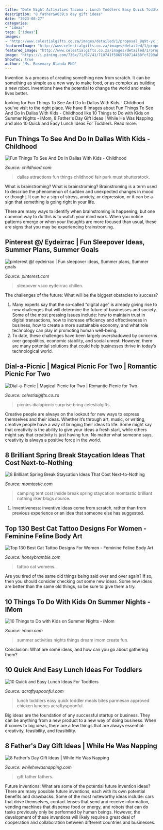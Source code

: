 ```yaml
---
title: "Date Night Activities Tacoma : Lunch Toddlers Easy Quick Toddler Meals Bites Parmesan Approved Chicken Lunches Acraftyspoonful"
description: "8 father&#039;s day gift ideas"
date: "2023-08-27"
categories:
- "ideas"
tags: ["ideas"]
images:
- "http://www.celestialgifts.co.za/images/detailed/1/proposal_8q9t-yx.jpg"
featuredImage: "http://www.celestialgifts.co.za/images/detailed/1/proposal_8q9t-yx.jpg"
featured_image: "http://www.celestialgifts.co.za/images/detailed/1/proposal_8q9t-yx.jpg"
image: "https://i.pinimg.com/736x/71/07/41/710741f5865760714438fcf290ab5526.jpg"
ShowToc: true
author: "Ms. Rosemary Blanda PhD"
---
```



Invention is a process of creating something new from scratch. It can be something as simple as a new way to make food, or as complex as building a new robot. Inventions have the potential to change the world and make lives better.

	

		
looking for Fun Things To See And Do In Dallas With Kids - Childhood you've visit to the right place. We have 8 Images about Fun Things To See And Do In Dallas With Kids - Childhood like 10 Things to Do with Kids on Summer Nights - iMom, 8 Father&#039;s Day Gift Ideas | While He Was Napping and also 10 Quick and Easy Lunch Ideas For Toddlers. Read more:
		
    
## Fun Things To See And Do In Dallas With Kids - Childhood

<img loading=lazy src="https://cdn.childhood.com/eyJidWNrZXQiOiJwdWItc3RvcmFnZSIsImtleSI6ImNoaWxkaG9vZC93cC1jb250ZW50L3VwbG9hZHMvMjAyMC8wMS9zaHV0dGVyc3RvY2tfNDk2MzQ1NTY3LmpwZyIsImVkaXRzIjpbXX0=" onerror="this.onerror=null;this.src='https://tse2.mm.bing.net/th?id=OIP.21SPJLoatFR1a_fFRhXfIAHaE8&amp;pid=15.1';" alt="Fun Things To See And Do In Dallas With Kids - Childhood">

_Source: childhood.com_

>dallas attractions fun things childhood fair park must shutterstock. 

	

What is brainstroming?
What is brainstroming?
 Brainstroming is a term used to describe the phenomenon of sudden and unexpected changes in mood or thought. It can be a sign of stress, anxiety, or depression, or it can be a sign that something is going right in your life.

There are many ways to identify when brainstroming is happening, but one common way to do this is to watch your mind work. When you notice patterns emerge or when your thoughts are more focused than usual, these are signs that you may be experiencing brainstroming.

    
## Pinterest @/ Eydeirrac | Fun Sleepover Ideas, Summer Plans, Summer Goals

<img loading=lazy src="https://i.pinimg.com/736x/71/07/41/710741f5865760714438fcf290ab5526.jpg" onerror="this.onerror=null;this.src='https://tse4.mm.bing.net/th?id=OIP.GJQtm4Z_TDA4RksgHvIpIgHaOO&amp;pid=15.1';" alt="pinterest @/ eydeirrac | Fun sleepover ideas, Summer plans, Summer goals">

_Source: pinterest.com_

>sleepover vsco eydeirrac chillen. 

	

The challenges of the future: What will be the biggest obstacles to success?
1. Many experts say that the so-called “digital age” is already giving rise to new challenges that will determine the future of businesses and society. Some of the most pressing issues include: how to maintain trust in digital transactions, how to increase efficiency and effectiveness in business, how to create a more sustainable economy, and what role technology can play in promoting human well-being.
2. To date, these challenges have been largely overshadowed by concerns over geopolitics, economic stability, and social unrest. However, there are many potential solutions that could help businesses thrive in today’s technological world.

    
## Dial-a-Picnic | Magical Picnic For Two | Romantic Picnic For Two

<img loading=lazy src="http://www.celestialgifts.co.za/images/detailed/1/proposal_8q9t-yx.jpg" onerror="this.onerror=null;this.src='https://tse2.mm.bing.net/th?id=OIP._uhvtnlDU3-mRTWU-oWFvAHaE6&amp;pid=15.1';" alt="Dial-a-Picnic | Magical Picnic for Two | Romantic Picnic for Two">

_Source: celestialgifts.co.za_

>picnics dialapicnic surprise bring celestialgifts. 

	

Creative people are always on the lookout for new ways to express themselves and their ideas. Whether it’s through art, music, or writing, creative people have a way of bringing their ideas to life. Some might say that creativity is the ability to give your ideas a fresh start, while others might say that creativity is just having fun. No matter what someone says, creativity is always a positive force in the world.

    
## 8 Brilliant Spring Break Staycation Ideas That Cost Next-to-Nothing

<img loading=lazy src="https://cdn1-www.momtastic.com/assets/uploads/2016/03/tent-indoors-camping-house-dark.jpg" onerror="this.onerror=null;this.src='https://tse4.mm.bing.net/th?id=OIP.XkKL2ZTbYRRJ-vDSV-D3VAHaFj&amp;pid=15.1';" alt="8 Brilliant Spring Break Staycation Ideas That Cost Next-to-Nothing">

_Source: momtastic.com_

>camping tent cost inside break spring staycation momtastic brilliant nothing ilker blogs source. 

	

1. Inventiveness: inventive ideas come from scratch, rather than from previous experience or an idea that someone else has suggested.

    
## Top 130 Best Cat Tattoo Designs For Women - Feminine Feline Body Art

<img loading=lazy src="https://honeybramble.com/wp-content/uploads/shaded-black-cat-tattoo-womens-ankles.jpg" onerror="this.onerror=null;this.src='https://tse4.mm.bing.net/th?id=OIP.soUhx3ar-IcZJIVPWDfH-gAAAA&amp;pid=15.1';" alt="Top 130 Best Cat Tattoo Designs For Women - Feminine Feline Body Art">

_Source: honeybramble.com_

>tattoo cat womens. 

	

Are you tired of the same old things being said over and over again? If so, then you should consider checking out some new ideas. Some new ideas are better than the same old things, so be sure to give them a try.

    
## 10 Things To Do With Kids On Summer Nights - IMom

<img loading=lazy src="http://www.imom.com/wp-content/uploads/2018/07/07-06-18-summer-activities.jpg" onerror="this.onerror=null;this.src='https://tse1.mm.bing.net/th?id=OIP.Pxr7L7gCjEIaIDnFtWb9TwHaDt&amp;pid=15.1';" alt="10 Things to Do with Kids on Summer Nights - iMom">

_Source: imom.com_

>summer activities nights things dream imom create fun. 

	

Conclusion: What are some ideas, and how can you go about gathering them?
 

    
## 10 Quick And Easy Lunch Ideas For Toddlers

<img loading=lazy src="https://acraftyspoonful.com/wp-content/uploads/2017/02/10-Quick-and-Easy-Lunch-Ideas-for-Toddlers.jpg" onerror="this.onerror=null;this.src='https://tse3.mm.bing.net/th?id=OIP.eJI_juXV074l3_RWW84f2gHaLL&amp;pid=15.1';" alt="10 Quick and Easy Lunch Ideas For Toddlers">

_Source: acraftyspoonful.com_

>lunch toddlers easy quick toddler meals bites parmesan approved chicken lunches acraftyspoonful. 

	

Big ideas are the foundation of any successful startup or business. They can be anything from a new product to a new way of doing business. When it comes to big ideas, there are a few things that are always essential: creativity, feasibility, and feasibility.

    
## 8 Father&#039;s Day Gift Ideas | While He Was Napping

<img loading=lazy src="http://whilehewasnapping.com/wp-content/uploads/2013/05/Father-s-Day-Gift-Ideas.jpg" onerror="this.onerror=null;this.src='https://tse1.mm.bing.net/th?id=OIP.vwW6WNHOOX4sHlSK8M57JgHaO0&amp;pid=15.1';" alt="8 Father&#039;s Day Gift Ideas | While He Was Napping">

_Source: whilehewasnapping.com_

>gift father fathers. 

	

Future inventions: What are some of the potential future invention ideas?
There are many possible future inventions, each with its own potential benefits and drawbacks. Some of the most noteworthy ideas include: cars that drive themselves, contact lenses that send and receive information, vending machines that dispense food or energy, and robots that can do tasks previously only be performed by human beings. However, the development of these inventions will likely require a great deal of cooperation and collaboration between different countries and businesses.


